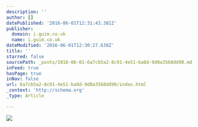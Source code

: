 ```yaml
---
description: ''
author: []
datePublished: '2016-06-01T12:31:43.381Z'
publisher:
  domain: i.guim.co.uk
  name: i.guim.co.uk
dateModified: '2016-06-01T12:30:27.638Z'
title: ''
starred: false
sourcePath: _posts/2016-06-01-6a7cb5a2-8c91-4e51-ba8d-9d0a3568dd90.md
inFeed: true
hasPage: true
inNav: false
url: 6a7cb5a2-8c91-4e51-ba8d-9d0a3568dd90/index.html
_context: 'http://schema.org'
_type: Article

---
```

![](https://i.guim.co.uk/img/static/sys-images/Guardian/Pix/contributor/2014/11/18/1416320691328/Ranjana-Srivastava-L.png?w=300&q=55&auto=format&usm=12&fit=max&s=0269ad2540ecaabbbe8f3c2af6f6d795)